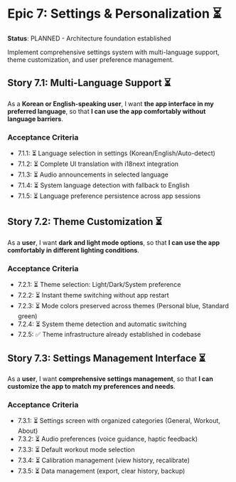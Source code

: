 # Epic 7: Settings & Personalization ⏳

**Status**: PLANNED - Architecture foundation established

Implement comprehensive settings system with multi-language support, theme customization, and user preference management.

## Story 7.1: Multi-Language Support ⏳

As a **Korean or English-speaking user**,
I want **the app interface in my preferred language**,
so that **I can use the app comfortably without language barriers**.

### Acceptance Criteria

- 7.1.1: ⏳ Language selection in settings (Korean/English/Auto-detect)
- 7.1.2: ⏳ Complete UI translation with i18next integration
- 7.1.3: ⏳ Audio announcements in selected language
- 7.1.4: ⏳ System language detection with fallback to English
- 7.1.5: ⏳ Language preference persistence across app sessions

## Story 7.2: Theme Customization ⏳

As a **user**,
I want **dark and light mode options**,
so that **I can use the app comfortably in different lighting conditions**.

### Acceptance Criteria

- 7.2.1: ⏳ Theme selection: Light/Dark/System preference
- 7.2.2: ⏳ Instant theme switching without app restart
- 7.2.3: ⏳ Mode colors preserved across themes (Personal blue, Standard green)
- 7.2.4: ⏳ System theme detection and automatic switching
- 7.2.5: ✅ Theme infrastructure already established in codebase

## Story 7.3: Settings Management Interface ⏳

As a **user**,
I want **comprehensive settings management**,
so that **I can customize the app to match my preferences and needs**.

### Acceptance Criteria

- 7.3.1: ⏳ Settings screen with organized categories (General, Workout, About)
- 7.3.2: ⏳ Audio preferences (voice guidance, haptic feedback)
- 7.3.3: ⏳ Default workout mode selection
- 7.3.4: ⏳ Calibration management (view history, recalibrate)
- 7.3.5: ⏳ Data management (export, clear history, backup)
